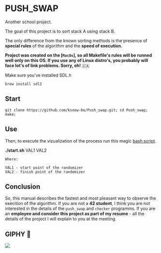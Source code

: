 # PUSH_SWAP

Another school project.

The goal of this project is to sort stack A using stack B.


The only difference from the known sorting methods is the presence of **special rules** of the algorithm and the **speed of execution.**

**Project was created on the [`MacOs`], so all Makefile's rules will be runned well only on this OS. 
If you use any of Linux distro's, you probably will face lot's of link problems. Sorry, eh!**  🇨🇦 

Make sure you've installed SDL.h
```
brew install sdl2
```
## Start
```
git clone https://github.com/ksnow-be/Push_swap.git; cd Push_swap; make;
```
## Use

Then, to execute the vizualization of the process run this magic [bash script](start.sh).

**./start.sh** VAL1 VAL2
  
```
Where:

VAL1 - start point of the randomizer
VAL2 - finish point of the randomizer
```
## Conclusion

So, this manual describes the fastest and most pleasant way to observe the execition of the algorithm.
If you are not a **42 student**, I think you are not interested in the details of the `push_swap` and `checker` programms.
If you are an **employee and consider this project as part of my resume** - all the details of the project I will explain to you at the meeting.


## GIPHY  🐥
![](https://media.giphy.com/media/pcJQJibaViuyx8EyQV/giphy.gif)

